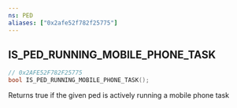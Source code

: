 ```yaml
---
ns: PED
aliases: ["0x2afe52f782f25775"]
---
```

## IS_PED_RUNNING_MOBILE_PHONE_TASK

```c
// 0x2AFE52F782F25775
bool IS_PED_RUNNING_MOBILE_PHONE_TASK();
```

Returns true if the given ped is actively running a mobile phone task

